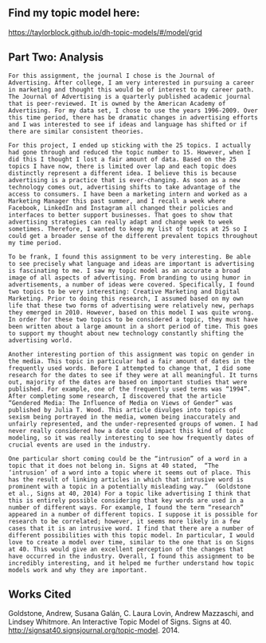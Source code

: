 ## **Find my topic model here:**
https://taylorblock.github.io/dh-topic-models/#/model/grid

## **Part Two: Analysis** 
 	For this assignment, the journal I chose is the Journal of Advertising. After college, I am very interested in pursuing a career in marketing and thought this would be of interest to my career path. The Journal of Advertising is a quarterly published academic journal that is peer-reviewed. It is owned by the American Academy of Advertising. For my data set, I chose to use the years 1996-2009. Over this time period, there has be dramatic changes in advertising efforts and I was interested to see if ideas and language has shifted or if there are similar consistent theories. 
	
	For this project, I ended up sticking with the 25 topics. I actually had gone through and reduced the topic number to 15. However, when I did this I thought I lost a fair amount of data. Based on the 25 topics I have now, there is limited over lap and each topic does distinctly represent a different idea. I believe this is because advertising is a practice that is ever-changing. As soon as a new technology comes out, advertising shifts to take advantage of the access to consumers. I have been a marketing intern and worked as a Marketing Manager this past summer, and I recall a week where Facebook, LinkedIn and Instagram all changed their policies and interfaces to better support businesses. That goes to show that advertising strategies can really adapt and change week to week sometimes. Therefore, I wanted to keep my list of topics at 25 so I could get a broader sense of the different prevalent topics throughout my time period. 
 
	To be frank, I found this assignment to be very interesting. Be able to see precisely what language and ideas are important is advertising is fascinating to me. I saw my topic model as an accurate a broad image of all aspects of advertising. From branding to using humor in advertisements, a number of ideas were covered. Specifically, I found two topics to be very interesting: Creative Marketing and Digital Marketing. Prior to doing this research, I assumed based on my own life that these two forms of advertising were relatively new, perhaps they emerged in 2010. However, based on this model I was quite wrong. In order for these two topics to be considered a topic, they must have been written about a large amount in a short period of time. This goes to support my thought about new technology constantly shifting the advertising world.
	
	Another interesting portion of this assignment was topic on gender in the media. This topic in particular had a fair amount of dates in the frequently used words. Before I attempted to change that, I did some research for the dates to see if they were at all meaningful. It turns out, majority of the dates are based on important studies that were published. For example, one of the frequently used terms was “1994”. After completing some research, I discovered that the article “Gendered Media: The Influence of Media on Views of Gender” was published by Julia T. Wood. This article divulges into topics of sexism being portrayed in the media, women being inaccurately and unfairly represented, and the under-represented groups of women. I had never really considered how a date could impact this kind of topic modeling, so it was really interesting to see how frequently dates of crucial events are used in the industry. 
	
	One particular short coming could be the “intrusion” of a word in a topic that it does not belong in. Signs at 40 stated,  “The ‘intrusion’ of a word into a topic where it seems out of place. This has the result of linking articles in which that intrusive word is prominent with a topic in a potentially misleading way.”  (Goldstone et al., Signs at 40, 2014) For a topic like advertising I think that this is entirely possible considering that key words are used in a number of different ways. For example, I found the term “research” appeared in a number of different topics. I suppose it is possible for research to be correlated; however, it seems more likely in a few cases that it is an intrusive word. I find that there are a number of different possibilities with this topic model. In particular, I would love to create a model over time, similar to the one that is on Signs at 40. This would give an excellent perception of the changes that have occurred in the industry. Overall, I found this assignment to be incredibly interesting, and it helped me further understand how topic models work and why they are important. 



## **Works Cited**
Goldstone, Andrew, Susana Galán, C. Laura Lovin, Andrew Mazzaschi, and Lindsey Whitmore. An Interactive Topic Model of Signs.         Signs at 40. http://signsat40.signsjournal.org/topic-model. 2014.
